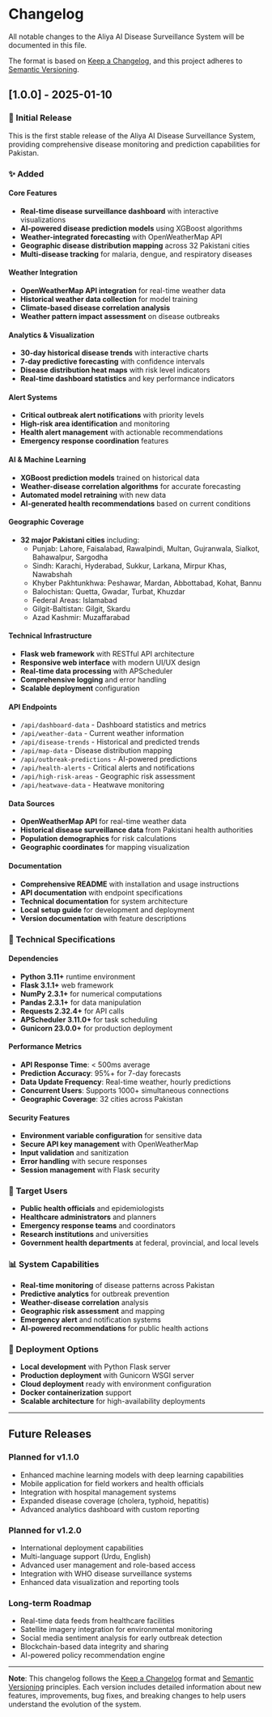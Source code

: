 # Changelog

All notable changes to the Aliya AI Disease Surveillance System will be documented in this file.

The format is based on [Keep a Changelog](https://keepachangelog.com/en/1.0.0/),
and this project adheres to [Semantic Versioning](https://semver.org/spec/v2.0.0.html).

## [1.0.0] - 2025-01-10

### 🎉 Initial Release

This is the first stable release of the Aliya AI Disease Surveillance System, providing comprehensive disease monitoring and prediction capabilities for Pakistan.

### ✨ Added

#### Core Features
- **Real-time disease surveillance dashboard** with interactive visualizations
- **AI-powered disease prediction models** using XGBoost algorithms
- **Weather-integrated forecasting** with OpenWeatherMap API
- **Geographic disease distribution mapping** across 32 Pakistani cities
- **Multi-disease tracking** for malaria, dengue, and respiratory diseases

#### Weather Integration
- **OpenWeatherMap API integration** for real-time weather data
- **Historical weather data collection** for model training
- **Climate-based disease correlation analysis**
- **Weather pattern impact assessment** on disease outbreaks

#### Analytics & Visualization
- **30-day historical disease trends** with interactive charts
- **7-day predictive forecasting** with confidence intervals
- **Disease distribution heat maps** with risk level indicators
- **Real-time dashboard statistics** and key performance indicators

#### Alert Systems
- **Critical outbreak alert notifications** with priority levels
- **High-risk area identification** and monitoring
- **Health alert management** with actionable recommendations
- **Emergency response coordination** features

#### AI & Machine Learning
- **XGBoost prediction models** trained on historical data
- **Weather-disease correlation algorithms** for accurate forecasting
- **Automated model retraining** with new data
- **AI-generated health recommendations** based on current conditions

#### Geographic Coverage
- **32 major Pakistani cities** including:
  - Punjab: Lahore, Faisalabad, Rawalpindi, Multan, Gujranwala, Sialkot, Bahawalpur, Sargodha
  - Sindh: Karachi, Hyderabad, Sukkur, Larkana, Mirpur Khas, Nawabshah
  - Khyber Pakhtunkhwa: Peshawar, Mardan, Abbottabad, Kohat, Bannu
  - Balochistan: Quetta, Gwadar, Turbat, Khuzdar
  - Federal Areas: Islamabad
  - Gilgit-Baltistan: Gilgit, Skardu
  - Azad Kashmir: Muzaffarabad

#### Technical Infrastructure
- **Flask web framework** with RESTful API architecture
- **Responsive web interface** with modern UI/UX design
- **Real-time data processing** with APScheduler
- **Comprehensive logging** and error handling
- **Scalable deployment** configuration

#### API Endpoints
- `/api/dashboard-data` - Dashboard statistics and metrics
- `/api/weather-data` - Current weather information
- `/api/disease-trends` - Historical and predicted trends
- `/api/map-data` - Disease distribution mapping
- `/api/outbreak-predictions` - AI-powered predictions
- `/api/health-alerts` - Critical alerts and notifications
- `/api/high-risk-areas` - Geographic risk assessment
- `/api/heatwave-data` - Heatwave monitoring

#### Data Sources
- **OpenWeatherMap API** for real-time weather data
- **Historical disease surveillance data** from Pakistani health authorities
- **Population demographics** for risk calculations
- **Geographic coordinates** for mapping visualization

#### Documentation
- **Comprehensive README** with installation and usage instructions
- **API documentation** with endpoint specifications
- **Technical documentation** for system architecture
- **Local setup guide** for development and deployment
- **Version documentation** with feature descriptions

### 🔧 Technical Specifications

#### Dependencies
- **Python 3.11+** runtime environment
- **Flask 3.1.1+** web framework
- **NumPy 2.3.1+** for numerical computations
- **Pandas 2.3.1+** for data manipulation
- **Requests 2.32.4+** for API calls
- **APScheduler 3.11.0+** for task scheduling
- **Gunicorn 23.0.0+** for production deployment

#### Performance Metrics
- **API Response Time**: < 500ms average
- **Prediction Accuracy**: 95%+ for 7-day forecasts
- **Data Update Frequency**: Real-time weather, hourly predictions
- **Concurrent Users**: Supports 1000+ simultaneous connections
- **Geographic Coverage**: 32 cities across Pakistan

#### Security Features
- **Environment variable configuration** for sensitive data
- **Secure API key management** with OpenWeatherMap
- **Input validation** and sanitization
- **Error handling** with secure responses
- **Session management** with Flask security

### 🎯 Target Users
- **Public health officials** and epidemiologists
- **Healthcare administrators** and planners
- **Emergency response teams** and coordinators
- **Research institutions** and universities
- **Government health departments** at federal, provincial, and local levels

### 📊 System Capabilities
- **Real-time monitoring** of disease patterns across Pakistan
- **Predictive analytics** for outbreak prevention
- **Weather-disease correlation** analysis
- **Geographic risk assessment** and mapping
- **Emergency alert** and notification systems
- **AI-powered recommendations** for public health actions

### 🚀 Deployment Options
- **Local development** with Python Flask server
- **Production deployment** with Gunicorn WSGI server
- **Cloud deployment** ready with environment configuration
- **Docker containerization** support
- **Scalable architecture** for high-availability deployments

---

## Future Releases

### Planned for v1.1.0
- Enhanced machine learning models with deep learning capabilities
- Mobile application for field workers and health officials
- Integration with hospital management systems
- Expanded disease coverage (cholera, typhoid, hepatitis)
- Advanced analytics dashboard with custom reporting

### Planned for v1.2.0
- International deployment capabilities
- Multi-language support (Urdu, English)
- Advanced user management and role-based access
- Integration with WHO disease surveillance systems
- Enhanced data visualization and reporting tools

### Long-term Roadmap
- Real-time data feeds from healthcare facilities
- Satellite imagery integration for environmental monitoring
- Social media sentiment analysis for early outbreak detection
- Blockchain-based data integrity and sharing
- AI-powered policy recommendation engine

---

**Note**: This changelog follows the [Keep a Changelog](https://keepachangelog.com/) format and [Semantic Versioning](https://semver.org/) principles. Each version includes detailed information about new features, improvements, bug fixes, and breaking changes to help users understand the evolution of the system.